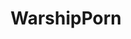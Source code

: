 ---
title: WarshipPorn
crosslinks:
- drydockporn
- MilitaryPorn
- HistoryPorn
- CapturedWeapons
- AskHistorians
- warshipsnuffporn
- vexillology
- Warships
- 117thOSINT
- WarplanePorn
- ImaginaryWarships
- pics
- WorldOfWarships
- translator
- HeavySeas
- PropagandaPosters
- AdviceAnimals
- PeopleFuckingDying
- '2017'
- navy
---